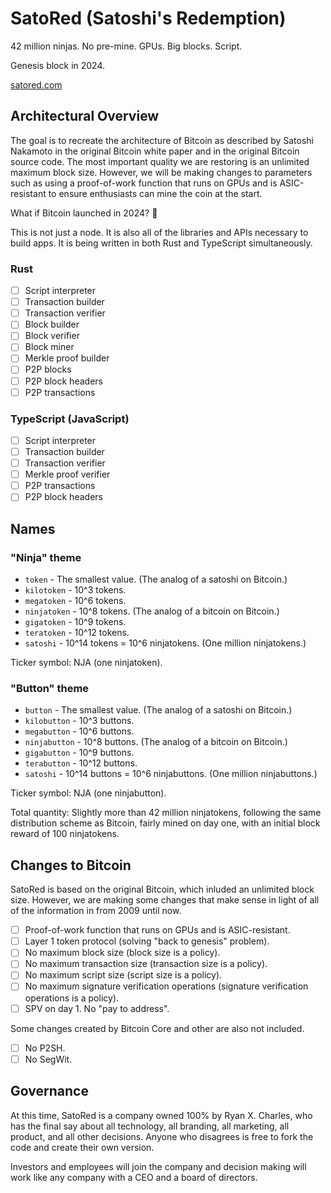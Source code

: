 # SatoRed (Satoshi's Redemption)

42 million ninjas. No pre-mine. GPUs. Big blocks. Script.

Genesis block in 2024.

[satored.com](https://satored.com)

## Architectural Overview

The goal is to recreate the architecture of Bitcoin as described by Satoshi
Nakamoto in the original Bitcoin white paper and in the original Bitcoin source
code. The most important quality we are restoring is an unlimited maximum block
size. However, we will be making changes to parameters such as using a
proof-of-work function that runs on GPUs and is ASIC-resistant to ensure
enthusiasts can mine the coin at the start.

What if Bitcoin launched in 2024? 🤔

This is not just a node. It is also all of the libraries and APIs necessary to
build apps. It is being written in both Rust and TypeScript simultaneously.

### Rust

- [ ] Script interpreter
- [ ] Transaction builder
- [ ] Transaction verifier
- [ ] Block builder
- [ ] Block verifier
- [ ] Block miner
- [ ] Merkle proof builder
- [ ] P2P blocks
- [ ] P2P block headers
- [ ] P2P transactions

### TypeScript (JavaScript)

- [ ] Script interpreter
- [ ] Transaction builder
- [ ] Transaction verifier
- [ ] Merkle proof verifier
- [ ] P2P transactions
- [ ] P2P block headers

## Names

### "Ninja" theme

- `token` - The smallest value. (The analog of a satoshi on Bitcoin.)
- `kilotoken` - 10^3 tokens.
- `megatoken` - 10^6 tokens.
- `ninjatoken` - 10^8 tokens. (The analog of a bitcoin on Bitcoin.)
- `gigatoken` - 10^9 tokens.
- `teratoken` - 10^12 tokens.
- `satoshi` - 10^14 tokens = 10^6 ninjatokens. (One million ninjatokens.)

Ticker symbol: NJA (one ninjatoken).

### "Button" theme

- `button` - The smallest value. (The analog of a satoshi on Bitcoin.)
- `kilobutton` - 10^3 buttons.
- `megabutton` - 10^6 buttons.
- `ninjabutton` - 10^8 buttons. (The analog of a bitcoin on Bitcoin.)
- `gigabutton` - 10^9 buttons.
- `terabutton` - 10^12 buttons.
- `satoshi` - 10^14 buttons = 10^6 ninjabuttons. (One million ninjabuttons.)

Ticker symbol: NJA (one ninjabutton).

Total quantity: Slightly more than 42 million ninjatokens, following the same
distribution scheme as Bitcoin, fairly mined on day one, with an initial block
reward of 100 ninjatokens.

## Changes to Bitcoin

SatoRed is based on the original Bitcoin, which inluded an unlimited block size.
However, we are making some changes that make sense in light of all of the
information in from 2009 until now.

- [ ] Proof-of-work function that runs on GPUs and is ASIC-resistant.
- [ ] Layer 1 token protocol (solving "back to genesis" problem).
- [ ] No maximum block size (block size is a policy).
- [ ] No maximum transaction size (transaction size is a policy).
- [ ] No maximum script size (script size is a policy).
- [ ] No maximum signature verification operations (signature verification
  operations is a policy).
- [ ] SPV on day 1. No "pay to address".

Some changes created by Bitcoin Core and other are also not included.

- [ ] No P2SH.
- [ ] No SegWit.

## Governance

At this time, SatoRed is a company owned 100% by Ryan X. Charles, who has the
final say about all technology, all branding, all marketing, all product, and
all other decisions. Anyone who disagrees is free to fork the code and create
their own version.

Investors and employees will join the company and decision making will work like
any company with a CEO and a board of directors.